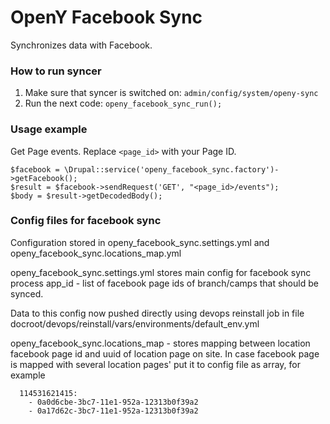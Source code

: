 # OpenY Facebook Sync

Synchronizes data with Facebook.

### How to run syncer

1. Make sure that syncer is switched on: `admin/config/system/openy-sync`
2. Run the next code: `openy_facebook_sync_run();`

### Usage example

Get Page events. Replace `<page_id>` with your Page ID.
```
$facebook = \Drupal::service('openy_facebook_sync.factory')->getFacebook();
$result = $facebook->sendRequest('GET', "<page_id>/events");
$body = $result->getDecodedBody();
```

### Config files for facebook sync

Configuration stored in openy_facebook_sync.settings.yml and openy_facebook_sync.locations_map.yml

openy_facebook_sync.settings.yml stores main config for facebook sync process
app_id - list of facebook page ids of branch/camps that should be synced. 

Data to this config now pushed directly using devops reinstall job in file 
docroot/devops/reinstall/vars/environments/default_env.yml

openy_facebook_sync.locations_map - stores mapping between location facebook page id 
and uuid of location page on site. 
In case facebook page is mapped with several location pages'
put it to config file as array, for example
```
  114531621415:
    - 0a0d6cbe-3bc7-11e1-952a-12313b0f39a2
    - 0a17d62c-3bc7-11e1-952a-12313b0f39a2
```
